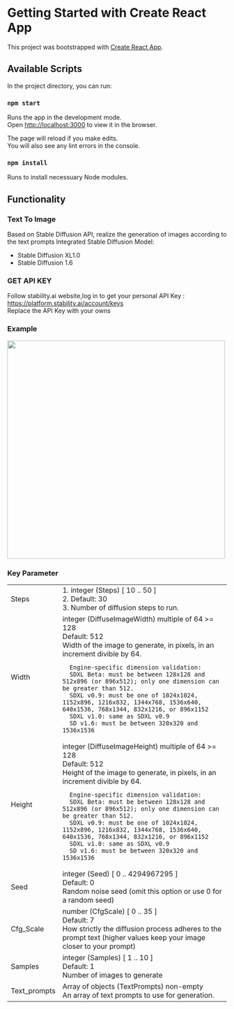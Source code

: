# Getting Started with Create React App

This project was bootstrapped with [Create React App](https://github.com/facebook/create-react-app).

## Available Scripts

In the project directory, you can run:

### `npm start`

Runs the app in the development mode.\
Open [http://localhost:3000](http://localhost:3000) to view it in the browser.

The page will reload if you make edits.\
You will also see any lint errors in the console.

### `npm install`

Runs to install necessuary Node modules.

## Functionality
### Text To Image
Based on Stable Diffusion API, realize the generation of images according to the text prompts
Integrated Stable Diffusion Model:
-  Stable Diffusion XL1.0
-  Stable Diffusion 1.6

### GET API KEY

Follow stability.ai website,log in to get your personal API Key : https://platform.stability.ai/account/keys  
Replace the API Key with your owns

### Example
<img src="https://i.imgur.com/XX6gaT7.jpg" width="500">

### Key Parameter
<table>
  <tr>
    <td>Steps</td>
    <td>
      1. integer (Steps) [ 10 .. 50 ]<br>
      2. Default: 30<br>
      3. Number of diffusion steps to run.
    </td>
  </tr>
   <tr>
    <td>Width</td>
    <td>
      integer (DiffuseImageWidth) multiple of 64 >= 128<br>
      Default: 512<br>
      Width of the image to generate, in pixels, in an increment divible by 64.<br>


      Engine-specific dimension validation:
      SDXL Beta: must be between 128x128 and 512x896 (or 896x512); only one dimension can be greater than 512.
      SDXL v0.9: must be one of 1024x1024, 1152x896, 1216x832, 1344x768, 1536x640, 640x1536, 768x1344, 832x1216, or 896x1152
      SDXL v1.0: same as SDXL v0.9
      SD v1.6: must be between 320x320 and 1536x1536
  </tr>
  <tr>
    <td>Height</td>
    <td>
      integer (DiffuseImageHeight) multiple of 64 >= 128<br>
      Default: 512<br>
      Height of the image to generate, in pixels, in an increment divible by 64.<br>

      Engine-specific dimension validation:
      SDXL Beta: must be between 128x128 and 512x896 (or 896x512); only one dimension can be greater than 512.
      SDXL v0.9: must be one of 1024x1024, 1152x896, 1216x832, 1344x768, 1536x640, 640x1536, 768x1344, 832x1216, or 896x1152
      SDXL v1.0: same as SDXL v0.9
      SD v1.6: must be between 320x320 and 1536x1536
  </tr>
  <tr>
    <td>Seed</td>
    <td>
      integer (Seed) [ 0 .. 4294967295 ]<br>
      Default: 0<br>
      Random noise seed (omit this option or use 0 for a random seed)<br>
    </td>
  </tr>
   <tr>
    <td>Cfg_Scale</td>
    <td>
     number (CfgScale) [ 0 .. 35 ]<br>
     Default: 7<br>
     How strictly the diffusion process adheres to the prompt text (higher values keep your image closer to your prompt)<br>
    </td>
  </tr>
  <tr>
    <td>Samples</td>
    <td>
     integer (Samples) [ 1 .. 10 ]<br>
     Default: 1<br>
     Number of images to generate<br>
    </td>
  </tr>
  <tr>
    <td>Text_prompts</td>
    <td>
     Array of objects (TextPrompts) non-empty<br>
     An array of text prompts to use for generation.<br>
    </td>
  </tr>
</table>



